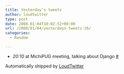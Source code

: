 ```yaml
---
title: Yesterday’s tweets
author: loudtwitter
type: post
date: 2008-01-04T10:02:52+00:00
url: /2008/01/04/yesterdays-tweets-26/
categories:
  - Random

---
```

  * _20:10_ at MichiPUG meeting, talking about Django [#][1]

Automatically shipped by [LoudTwitter][2]

 [1]: http://twitter.com/dangoor/statuses/560215282
 [2]: http://www.loudtwitter.com